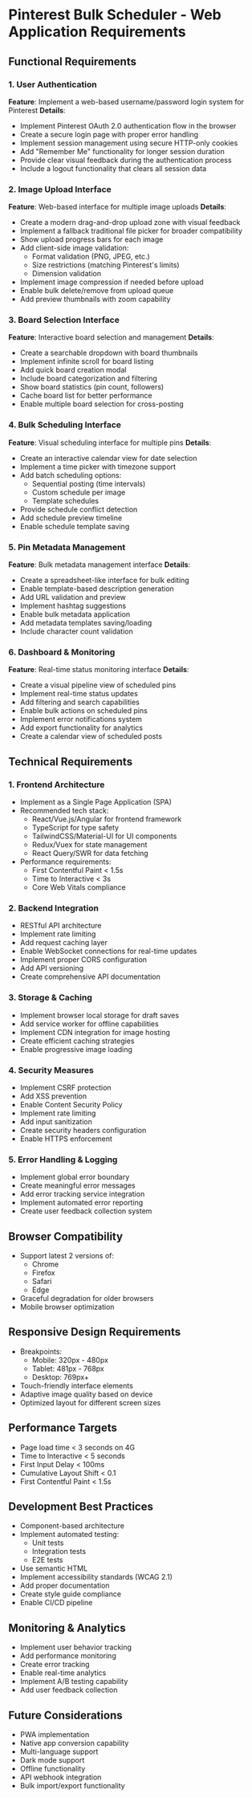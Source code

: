 # Pinterest Bulk Scheduler - Web Application Requirements

## Functional Requirements

### 1. User Authentication
**Feature**: Implement a web-based username/password login system for Pinterest
**Details**:
- Implement Pinterest OAuth 2.0 authentication flow in the browser
- Create a secure login page with proper error handling
- Implement session management using secure HTTP-only cookies
- Add "Remember Me" functionality for longer session duration
- Provide clear visual feedback during the authentication process
- Include a logout functionality that clears all session data

### 2. Image Upload Interface
**Feature**: Web-based interface for multiple image uploads
**Details**:
- Create a modern drag-and-drop upload zone with visual feedback
- Implement a fallback traditional file picker for broader compatibility
- Show upload progress bars for each image
- Add client-side image validation:
  - Format validation (PNG, JPEG, etc.)
  - Size restrictions (matching Pinterest's limits)
  - Dimension validation
- Implement image compression if needed before upload
- Enable bulk delete/remove from upload queue
- Add preview thumbnails with zoom capability

### 3. Board Selection Interface
**Feature**: Interactive board selection and management
**Details**:
- Create a searchable dropdown with board thumbnails
- Implement infinite scroll for board listing
- Add quick board creation modal
- Include board categorization and filtering
- Show board statistics (pin count, followers)
- Cache board list for better performance
- Enable multiple board selection for cross-posting

### 4. Bulk Scheduling Interface
**Feature**: Visual scheduling interface for multiple pins
**Details**:
- Create an interactive calendar view for date selection
- Implement a time picker with timezone support
- Add batch scheduling options:
  - Sequential posting (time intervals)
  - Custom schedule per image
  - Template schedules
- Provide schedule conflict detection
- Add schedule preview timeline
- Enable schedule template saving

### 5. Pin Metadata Management
**Feature**: Bulk metadata management interface
**Details**:
- Create a spreadsheet-like interface for bulk editing
- Enable template-based description generation
- Add URL validation and preview
- Implement hashtag suggestions
- Enable bulk metadata application
- Add metadata templates saving/loading
- Include character count validation

### 6. Dashboard & Monitoring
**Feature**: Real-time status monitoring interface
**Details**:
- Create a visual pipeline view of scheduled pins
- Implement real-time status updates
- Add filtering and search capabilities
- Enable bulk actions on scheduled pins
- Implement error notifications system
- Add export functionality for analytics
- Create a calendar view of scheduled posts

## Technical Requirements

### 1. Frontend Architecture
- Implement as a Single Page Application (SPA)
- Recommended tech stack:
  - React/Vue.js/Angular for frontend framework
  - TypeScript for type safety
  - TailwindCSS/Material-UI for UI components
  - Redux/Vuex for state management
  - React Query/SWR for data fetching
- Performance requirements:
  - First Contentful Paint < 1.5s
  - Time to Interactive < 3s
  - Core Web Vitals compliance

### 2. Backend Integration
- RESTful API architecture
- Implement rate limiting
- Add request caching layer
- Enable WebSocket connections for real-time updates
- Implement proper CORS configuration
- Add API versioning
- Create comprehensive API documentation

### 3. Storage & Caching
- Implement browser local storage for draft saves
- Add service worker for offline capabilities
- Implement CDN integration for image hosting
- Create efficient caching strategies
- Enable progressive image loading

### 4. Security Measures
- Implement CSRF protection
- Add XSS prevention
- Enable Content Security Policy
- Implement rate limiting
- Add input sanitization
- Create security headers configuration
- Enable HTTPS enforcement

### 5. Error Handling & Logging
- Implement global error boundary
- Create meaningful error messages
- Add error tracking service integration
- Implement automated error reporting
- Create user feedback collection system

## Browser Compatibility
- Support latest 2 versions of:
  - Chrome
  - Firefox
  - Safari
  - Edge
- Graceful degradation for older browsers
- Mobile browser optimization

## Responsive Design Requirements
- Breakpoints:
  - Mobile: 320px - 480px
  - Tablet: 481px - 768px
  - Desktop: 769px+
- Touch-friendly interface elements
- Adaptive image quality based on device
- Optimized layout for different screen sizes

## Performance Targets
- Page load time < 3 seconds on 4G
- Time to Interactive < 5 seconds
- First Input Delay < 100ms
- Cumulative Layout Shift < 0.1
- First Contentful Paint < 1.5s

## Development Best Practices
- Component-based architecture
- Implement automated testing:
  - Unit tests
  - Integration tests
  - E2E tests
- Use semantic HTML
- Implement accessibility standards (WCAG 2.1)
- Add proper documentation
- Create style guide compliance
- Enable CI/CD pipeline

## Monitoring & Analytics
- Implement user behavior tracking
- Add performance monitoring
- Create error tracking
- Enable real-time analytics
- Implement A/B testing capability
- Add user feedback collection

## Future Considerations
- PWA implementation
- Native app conversion capability
- Multi-language support
- Dark mode support
- Offline functionality
- API webhook integration
- Bulk import/export functionality
